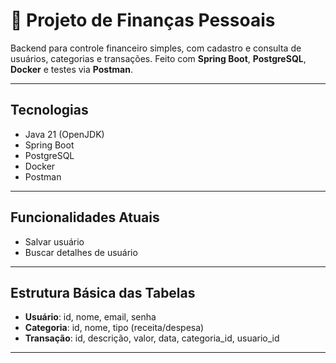 # 💸 Projeto de Finanças Pessoais

Backend para controle financeiro simples, com cadastro e consulta de usuários, categorias e transações. Feito com **Spring Boot**, **PostgreSQL**, **Docker** e testes via **Postman**.

---

## Tecnologias

- Java 21 (OpenJDK)
- Spring Boot
- PostgreSQL
- Docker
- Postman

---

## Funcionalidades Atuais

- Salvar usuário
- Buscar detalhes de usuário

---

## Estrutura Básica das Tabelas

- **Usuário**: id, nome, email, senha  
- **Categoria**: id, nome, tipo (receita/despesa)  
- **Transação**: id, descrição, valor, data, categoria_id, usuario_id  

---
